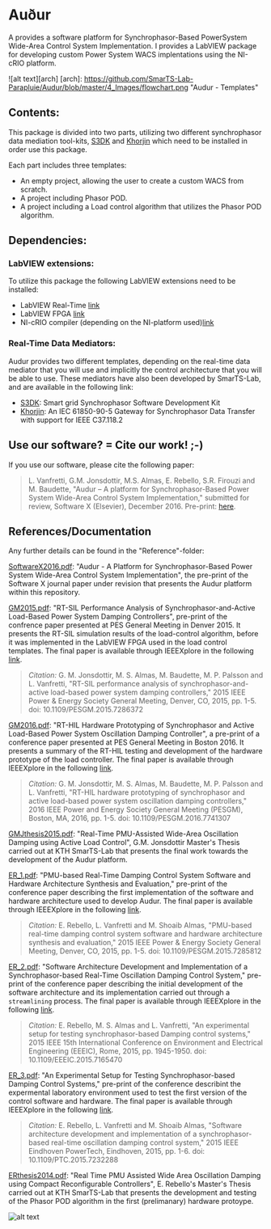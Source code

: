 # Auður
A provides a software platform for Synchrophasor-Based PowerSystem Wide-Area Control System Implementation.
I provides a LabVIEW package for developing custom Power System WACS implentations using the NI-cRIO platform.

![alt text][arch]
[arch]: https://github.com/SmarTS-Lab-Parapluie/Audur/blob/master/4_Images/flowchart.png "Audur - Templates"

## Contents:
This package is divided into two parts, utilizing two different synchrophasor data mediation tool-kits, [S3DK](https://github.com/SmarTS-Lab-Parapluie/S3DK) and [Khorjin](https://github.com/SmarTS-Lab-Parapluie/Khorjin-IEC61850-90-5) 
which need to be installed in order use this package.

Each part includes three templates:
  - An empty project, allowing the user to create a custom WACS from scratch.
  - A project including Phasor POD.
  - A project including a Load control algorithm that utilizes the Phasor POD algorithm.
  
## Dependencies:
### LabVIEW extensions:
To utilize this package the following LabVIEW extensions need to be installed:
- LabVIEW Real-Time [link](http://www.ni.com/labview/realtime/)
- LabVIEW FPGA [link](http://www.ni.com/labview/fpga/)
- NI-cRIO compiler (depending on the NI-platform used)[link](http://www.ni.com/white-paper/9381/en/)

### Real-Time Data Mediators:
Audur provides two different templates, depending on the real-time data mediator that you will use and implicitly the control architecture that you will be able to use. These mediators have also been developed by SmarTS-Lab, and are available in the following link:
  - [S3DK](https://github.com/SmarTS-Lab-Parapluie/S3DK): Smart grid Synchrophasor Software Development Kit
  - [Khorjin](https://github.com/SmarTS-Lab-Parapluie/Khorjin-IEC61850-90-5): An IEC 61850-90-5 Gateway for Synchrophasor Data Transfer with support for IEEE C37.118.2 

## Use our software? = Cite our work! ;-)
If you use our software, please cite the following paper: 
> L. Vanfretti, G.M. Jonsdottir, M.S. Almas, E. Rebello, S.R. Firouzi and M. Baudette, "Audur – A platform for Synchrophasor-Based Power System Wide-Area Control System Implementation," submitted for review, Software X (Elsevier), December 2016. Pre-print: [here](https://github.com/SmarTS-Lab-Parapluie/Audur/blob/master/3_References/SoftwareX2016.pdf).

## References/Documentation
Any further details can be found in the "Reference"-folder:

[SoftwareX2016.pdf](https://github.com/SmarTS-Lab-Parapluie/Audur/blob/master/3_References/SoftwareX2016.pdf): "Audur - A Platform for Synchrophasor-Based Power System Wide-Area Control System Implementation", the pre-print of the Software X journal paper under revision that presents the Audur platform within this repository.

[GM2015.pdf](https://github.com/SmarTS-Lab-Parapluie/Audur/blob/master/3_References/GM2015.pdf): "RT-SIL Performance Analysis of Synchrophasor-and-Active Load-Based Power System Damping Controllers", pre-print of the confrence paper presented at PES General Meeting in Denver 2015. It presents the RT-SIL simulation results of the load-control algorithm, before it was implemented in the LabVIEW FPGA used in the load control templates. 
The final paper is available through IEEEXplore in the following [link](http://ieeexplore.ieee.org/abstract/document/7286372/).
    
>    *Citation:* G. M. Jonsdottir, M. S. Almas, M. Baudette, M. P. Palsson and L. Vanfretti, "RT-SIL performance analysis of synchrophasor-and-active load-based power system damping controllers," 2015 IEEE Power & Energy Society General Meeting, Denver, CO, 2015, pp. 1-5. doi: 10.1109/PESGM.2015.7286372
  
[GM2016.pdf](https://github.com/SmarTS-Lab-Parapluie/Audur/blob/master/3_References/GM2016.pdf): "RT-HIL Hardware Prototyping of Synchrophasor and Active Load-Based Power System Oscillation Damping Controller", a pre-print of a conference paper presented at PES General Meeting in Boston 2016. It presents a summary of the RT-HIL testing and development of the hardware prototype of the load controller. 
The final paper is available through IEEEXplore in the following [link](http://ieeexplore.ieee.org/document/7741307/).
      
>    *Citation:* G. M. Jonsdottir, M. S. Almas, M. Baudette, M. P. Palsson and L. Vanfretti, "RT-HIL hardware prototyping of synchrophasor and active load-based power system oscillation damping controllers," 2016 IEEE Power and Energy Society General Meeting (PESGM), Boston, MA, 2016, pp. 1-5. doi: 10.1109/PESGM.2016.7741307

[GMJthesis2015.pdf](https://github.com/SmarTS-Lab-Parapluie/Audur/blob/master/3_References/GMJthesis2015.pdf): "Real-Time PMU-Assisted Wide-Area Oscillation Damping using Active Load Control", G.M. Jonsdottir Master's Thesis carried out at KTH SmarTS-Lab that presents the final work towards the development of the Audur platform.


[ER_1.pdf](https://github.com/SmarTS-Lab-Parapluie/Audur/blob/master/3_References/ER_1.pdf): "PMU-based Real-Time Damping Control System Software and Hardware Architecture Synthesis and Evaluation," pre-print of the conference paper describing the first implementation of the software and hardware architecture used to develop Audur. The final paper is available through IEEEXplore in the following [link](http://ieeexplore.ieee.org/document/7285812/).

>    *Citation:* E. Rebello, L. Vanfretti and M. Shoaib Almas, "PMU-based real-time damping control system software and hardware architecture synthesis and evaluation," 2015 IEEE Power & Energy Society General Meeting, Denver, CO, 2015, pp. 1-5. doi: 10.1109/PESGM.2015.7285812
  

[ER_2.pdf](https://github.com/SmarTS-Lab-Parapluie/Audur/blob/master/3_References/ER_2.pdf): "Software Architecture Development and Implementation of a Synchrophasor-based Real-Time Oscillation Damping Control System," pre-print of the conference paper describing the initial development of the software architecture and its implementation carried out through a `streamlining` process. The final paper is available through IEEEXplore in the following [link](http://ieeexplore.ieee.org/document/7165470/).

>    *Citation:* E. Rebello, M. S. Almas and L. Vanfretti, "An experimental setup for testing synchrophasor-based Damping control systems," 2015 IEEE 15th International Conference on Environment and Electrical Engineering (EEEIC), Rome, 2015, pp. 1945-1950. doi: 10.1109/EEEIC.2015.7165470

[ER_3.pdf](https://github.com/SmarTS-Lab-Parapluie/Audur/blob/master/3_References/ER_3.pdf): "An Experimental Setup for Testing Synchrophasor-based Damping Control Systems," pre-print of the conference describint the expermental laboratory environment used to test the first version of the control software and hardware. The final paper is available through IEEEXplore in the following [link](http://ieeexplore.ieee.org/document/7232288/).

>    *Citation:* E. Rebello, L. Vanfretti and M. Shoaib Almas, "Software architecture development and implementation of a synchrophasor-based real-time oscillation damping control system," 2015 IEEE Eindhoven PowerTech, Eindhoven, 2015, pp. 1-6. doi: 10.1109/PTC.2015.7232288

[ERthesis2014.pdf](https://github.com/SmarTS-Lab-Parapluie/Audur/blob/master/3_References/ERthesis2014.pdf): "Real Time PMU Assisted Wide Area Oscillation Damping using Compact Reconfigurable Controllers", E. Rebello's Master's Thesis carried out at KTH SmarTS-Lab that presents the development and testing of the Phasor POD algorithm in the first (prelimanary) hardware protoype.

![alt text](https://github.com/SmarTS-Lab-Parapluie/Audur/blob/master/4_Images/Best_sample.png "Test Results from Oscilloscope")
